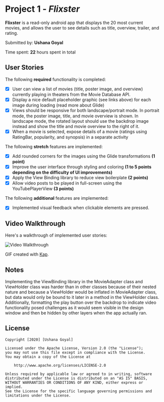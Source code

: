 # Project 1 - *Flixster*

**Flixster** is a read-only android app that displays the 20 most current movies, and allows the user to see details such as title, overview, trailer, and rating.

Submitted by: **Ushana Goyal**

Time spent: **22** hours spent in total

## User Stories

The following **required** functionality is completed:


* [x] User can view a list of movies (title, poster image, and overview) currently playing in theaters from the Movie Database API.
* [x] Display a nice default placeholder graphic (see links above) for each image during loading (read more about Glide)
* [x] Views should be responsive for both landscape/portrait mode. In portrait mode, the poster image, title, and movie overview is shown. In landscape mode, the rotated layout should use the backdrop image instead and show the title and movie overview to the right of it.
* [x] When a movie is selected, expose details of a movie (ratings using RatingBar, popularity, and synopsis) in a separate activity

The following **stretch** features are implemented:

* [x] Add rounded corners for the images using the Glide transformations **(1 point)**
* [x] Improve the user interface through styling and coloring **(1 to 5 points depending on the difficulty of UI improvements)**
* [x] Apply the View Binding library to reduce view boilerplate **(2 points)**
* [x] Allow video posts to be played in full-screen using the YouTubePlayerView **(3 points)**

The following **additional** features are implemented:

* [x] Implemented visual feedback when clickable elements are pressed. 

## Video Walkthrough

Here's a walkthrough of implemented user stories:

<img src='http://i.imgur.com/link/to/your/gif/file.gif' title='Video Walkthrough' width='' alt='Video Walkthrough' />

GIF created with [Kap](https://getkap.co/).

## Notes

Implementing the ViewBinding library in the MovieAdapter class and ViewHolder class was harder than in other classes because of their nested nature and because a ViewHolder would be inflated in MovieAdapter class, but data would only be bound to it later in a method in the ViewHolder class. Additionally, formatting the play button over the backdrop to indicate video functionality posed challenges as it would seem visible in the design window and then be hidden by other layers when the app actually ran. 

## License

    Copyright [2020] [Ushana Goyal]

    Licensed under the Apache License, Version 2.0 (the "License");
    you may not use this file except in compliance with the License.
    You may obtain a copy of the License at

        http://www.apache.org/licenses/LICENSE-2.0

    Unless required by applicable law or agreed to in writing, software
    distributed under the License is distributed on an "AS IS" BASIS,
    WITHOUT WARRANTIES OR CONDITIONS OF ANY KIND, either express or implied.
    See the License for the specific language governing permissions and
    limitations under the License.

